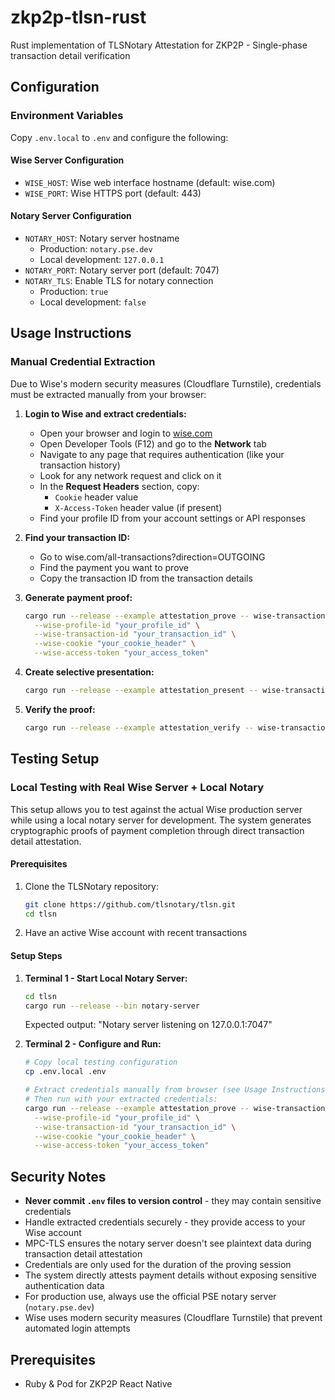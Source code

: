 # zkp2p-tlsn-rust

Rust implementation of TLSNotary Attestation for ZKP2P - Single-phase transaction detail verification

## Configuration

### Environment Variables

Copy `.env.local` to `.env` and configure the following:

#### Wise Server Configuration

- `WISE_HOST`: Wise web interface hostname (default: wise.com)
- `WISE_PORT`: Wise HTTPS port (default: 443)

#### Notary Server Configuration

- `NOTARY_HOST`: Notary server hostname
  - Production: `notary.pse.dev`
  - Local development: `127.0.0.1`
- `NOTARY_PORT`: Notary server port (default: 7047)
- `NOTARY_TLS`: Enable TLS for notary connection
  - Production: `true`
  - Local development: `false`

## Usage Instructions

### Manual Credential Extraction

Due to Wise's modern security measures (Cloudflare Turnstile), credentials must be extracted manually from your browser:

1. **Login to Wise and extract credentials:**

   - Open your browser and login to [wise.com](https://wise.com)
   - Open Developer Tools (F12) and go to the **Network** tab
   - Navigate to any page that requires authentication (like your transaction history)
   - Look for any network request and click on it
   - In the **Request Headers** section, copy:
     - `Cookie` header value
     - `X-Access-Token` header value (if present)
   - Find your profile ID from your account settings or API responses

2. **Find your transaction ID:**

   - Go to wise.com/all-transactions?direction=OUTGOING
   - Find the payment you want to prove
   - Copy the transaction ID from the transaction details

3. **Generate payment proof:**

   ```bash
   cargo run --release --example attestation_prove -- wise-transaction \
     --wise-profile-id "your_profile_id" \
     --wise-transaction-id "your_transaction_id" \
     --wise-cookie "your_cookie_header" \
     --wise-access-token "your_access_token"
   ```

4. **Create selective presentation:**

   ```bash
   cargo run --release --example attestation_present -- wise-transaction
   ```

5. **Verify the proof:**

   ```bash
   cargo run --release --example attestation_verify -- wise-transaction
   ```

## Testing Setup

### Local Testing with Real Wise Server + Local Notary

This setup allows you to test against the actual Wise production server while using a local notary server for development. The system generates cryptographic proofs of payment completion through direct transaction detail attestation.

#### Prerequisites

1. Clone the TLSNotary repository:

   ```bash
   git clone https://github.com/tlsnotary/tlsn.git
   cd tlsn
   ```

2. Have an active Wise account with recent transactions

#### Setup Steps

1. **Terminal 1 - Start Local Notary Server:**

   ```bash
   cd tlsn
   cargo run --release --bin notary-server
   ```

   Expected output: "Notary server listening on 127.0.0.1:7047"

2. **Terminal 2 - Configure and Run:**

   ```bash
   # Copy local testing configuration
   cp .env.local .env

   # Extract credentials manually from browser (see Usage Instructions above)
   # Then run with your extracted credentials:
   cargo run --release --example attestation_prove -- wise-transaction \
     --wise-profile-id "your_profile_id" \
     --wise-transaction-id "your_transaction_id" \
     --wise-cookie "your_cookie_header" \
     --wise-access-token "your_access_token"
   ```

## Security Notes

- **Never commit `.env` files to version control** - they may contain sensitive credentials
- Handle extracted credentials securely - they provide access to your Wise account
- MPC-TLS ensures the notary server doesn't see plaintext data during transaction detail attestation
- Credentials are only used for the duration of the proving session
- The system directly attests payment details without exposing sensitive authentication data
- For production use, always use the official PSE notary server (`notary.pse.dev`)
- Wise uses modern security measures (Cloudflare Turnstile) that prevent automated login attempts

## Prerequisites

- Ruby & Pod for ZKP2P React Native
